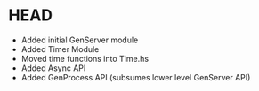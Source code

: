 # HEAD

* Added initial GenServer module
* Added Timer Module
* Moved time functions into Time.hs
* Added Async API
* Added GenProcess API (subsumes lower level GenServer API)

